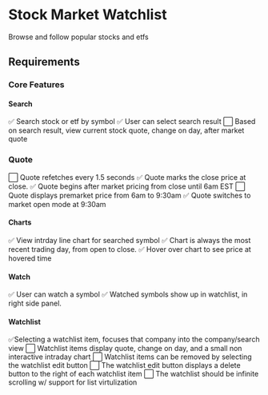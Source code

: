 # Stock Market Watchlist
 Browse and follow popular stocks and etfs


## Requirements

### Core Features


#### Search
:white_check_mark: Search stock or etf by symbol
:white_check_mark: User can select search result
:white_large_square: Based on search result, view current stock quote, change on day, after market quote

### Quote
:white_large_square: Quote refetches every 1.5 seconds
:white_check_mark: Quote marks the close price at close.
:white_check_mark: Quote begins after market pricing from close until 6am EST
:white_large_square: Quote displays premarket price from 6am to 9:30am
:white_check_mark: Quote switches to market open mode at 9:30am


#### Charts
:white_check_mark: View intrday line chart for searched symbol
:white_check_mark: Chart is always the most recent trading day, from open to close.
:white_check_mark: Hover over chart to see price at hovered time


#### Watch
:white_check_mark: User can watch a symbol
:white_check_mark: Watched symbols show up in watchlist, in right side panel.


#### Watchlist
:white_check_mark:Selecting a watchlist item, focuses that company into the company/search view
:white_large_square: Watchlist items display quote, change on day, and a small non interactive intraday chart
:white_large_square: Watchlist items can be removed by selecting the watchlist edit button
:white_large_square: The watchlist edit button displays a delete button to the right of each watchlist item
:white_large_square: The watchlist should be infinite scrolling w/ support for list virtulization



